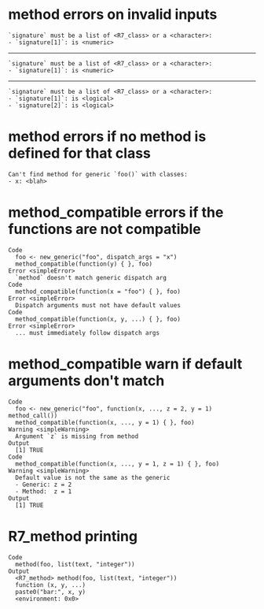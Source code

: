 # method errors on invalid inputs

    `signature` must be a list of <R7_class> or a <character>:
    - `signature[1]`: is <numeric>

---

    `signature` must be a list of <R7_class> or a <character>:
    - `signature[1]`: is <numeric>

---

    `signature` must be a list of <R7_class> or a <character>:
    - `signature[1]`: is <logical>
    - `signature[2]`: is <logical>

# method errors if no method is defined for that class

    Can't find method for generic `foo()` with classes:
    - x: <blah>

# method_compatible errors if the functions are not compatible

    Code
      foo <- new_generic("foo", dispatch_args = "x")
      method_compatible(function(y) { }, foo)
    Error <simpleError>
      `method` doesn't match generic dispatch arg
    Code
      method_compatible(function(x = "foo") { }, foo)
    Error <simpleError>
      Dispatch arguments must not have default values
    Code
      method_compatible(function(x, y, ...) { }, foo)
    Error <simpleError>
      ... must immediately follow dispatch args

# method_compatible warn if default arguments don't match

    Code
      foo <- new_generic("foo", function(x, ..., z = 2, y = 1) method_call())
      method_compatible(function(x, ..., y = 1) { }, foo)
    Warning <simpleWarning>
      Argument `z` is missing from method
    Output
      [1] TRUE
    Code
      method_compatible(function(x, ..., y = 1, z = 1) { }, foo)
    Warning <simpleWarning>
      Default value is not the same as the generic
      - Generic: z = 2
      - Method:  z = 1
    Output
      [1] TRUE

# R7_method printing

    Code
      method(foo, list(text, "integer"))
    Output
      <R7_method> method(foo, list(text, "integer"))
      function (x, y, ...) 
      paste0("bar:", x, y)
      <environment: 0x0>

